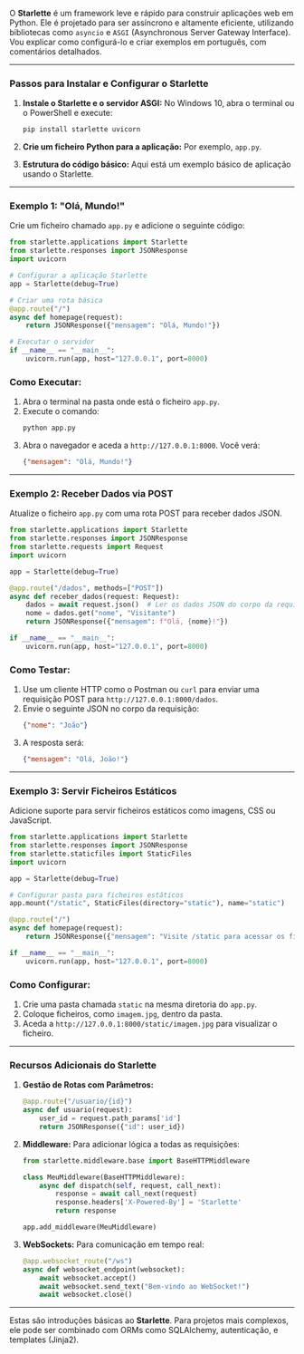 O **Starlette** é um framework leve e rápido para construir aplicações web em Python. Ele é projetado para ser assíncrono e altamente eficiente, utilizando bibliotecas como `asyncio` e `ASGI` (Asynchronous Server Gateway Interface). Vou explicar como configurá-lo e criar exemplos em português, com comentários detalhados.

---

### Passos para Instalar e Configurar o Starlette

1. **Instale o Starlette e o servidor ASGI:**
   No Windows 10, abra o terminal ou o PowerShell e execute:
   ```bash
   pip install starlette uvicorn
   ```

2. **Crie um ficheiro Python para a aplicação:**
   Por exemplo, `app.py`.

3. **Estrutura do código básico:**
   Aqui está um exemplo básico de aplicação usando o Starlette.

---

### Exemplo 1: "Olá, Mundo!"

Crie um ficheiro chamado `app.py` e adicione o seguinte código:

```python
from starlette.applications import Starlette
from starlette.responses import JSONResponse
import uvicorn

# Configurar a aplicação Starlette
app = Starlette(debug=True)

# Criar uma rota básica
@app.route("/")
async def homepage(request):
    return JSONResponse({"mensagem": "Olá, Mundo!"})

# Executar o servidor
if __name__ == "__main__":
    uvicorn.run(app, host="127.0.0.1", port=8000)
```

### Como Executar:
1. Abra o terminal na pasta onde está o ficheiro `app.py`.
2. Execute o comando:
   ```bash
   python app.py
   ```
3. Abra o navegador e aceda a `http://127.0.0.1:8000`. Você verá:
   ```json
   {"mensagem": "Olá, Mundo!"}
   ```

---

### Exemplo 2: Receber Dados via POST

Atualize o ficheiro `app.py` com uma rota POST para receber dados JSON.

```python
from starlette.applications import Starlette
from starlette.responses import JSONResponse
from starlette.requests import Request
import uvicorn

app = Starlette(debug=True)

@app.route("/dados", methods=["POST"])
async def receber_dados(request: Request):
    dados = await request.json()  # Ler os dados JSON do corpo da requisição
    nome = dados.get("nome", "Visitante")
    return JSONResponse({"mensagem": f"Olá, {nome}!"})

if __name__ == "__main__":
    uvicorn.run(app, host="127.0.0.1", port=8000)
```

### Como Testar:
1. Use um cliente HTTP como o Postman ou `curl` para enviar uma requisição POST para `http://127.0.0.1:8000/dados`.
2. Envie o seguinte JSON no corpo da requisição:
   ```json
   {"nome": "João"}
   ```
3. A resposta será:
   ```json
   {"mensagem": "Olá, João!"}
   ```

---

### Exemplo 3: Servir Ficheiros Estáticos

Adicione suporte para servir ficheiros estáticos como imagens, CSS ou JavaScript.

```python
from starlette.applications import Starlette
from starlette.responses import JSONResponse
from starlette.staticfiles import StaticFiles
import uvicorn

app = Starlette(debug=True)

# Configurar pasta para ficheiros estáticos
app.mount("/static", StaticFiles(directory="static"), name="static")

@app.route("/")
async def homepage(request):
    return JSONResponse({"mensagem": "Visite /static para acessar os ficheiros estáticos."})

if __name__ == "__main__":
    uvicorn.run(app, host="127.0.0.1", port=8000)
```

### Como Configurar:
1. Crie uma pasta chamada `static` na mesma diretoria do `app.py`.
2. Coloque ficheiros, como `imagem.jpg`, dentro da pasta.
3. Aceda a `http://127.0.0.1:8000/static/imagem.jpg` para visualizar o ficheiro.

---

### Recursos Adicionais do Starlette

1. **Gestão de Rotas com Parâmetros:**
   ```python
   @app.route("/usuario/{id}")
   async def usuario(request):
       user_id = request.path_params['id']
       return JSONResponse({"id": user_id})
   ```

2. **Middleware:**
   Para adicionar lógica a todas as requisições:
   ```python
   from starlette.middleware.base import BaseHTTPMiddleware

   class MeuMiddleware(BaseHTTPMiddleware):
       async def dispatch(self, request, call_next):
           response = await call_next(request)
           response.headers['X-Powered-By'] = 'Starlette'
           return response

   app.add_middleware(MeuMiddleware)
   ```

3. **WebSockets:**
   Para comunicação em tempo real:
   ```python
   @app.websocket_route("/ws")
   async def websocket_endpoint(websocket):
       await websocket.accept()
       await websocket.send_text("Bem-vindo ao WebSocket!")
       await websocket.close()
   ```

---

Estas são introduções básicas ao **Starlette**. Para projetos mais complexos, ele pode ser combinado com ORMs como SQLAlchemy, autenticação, e templates (Jinja2).
